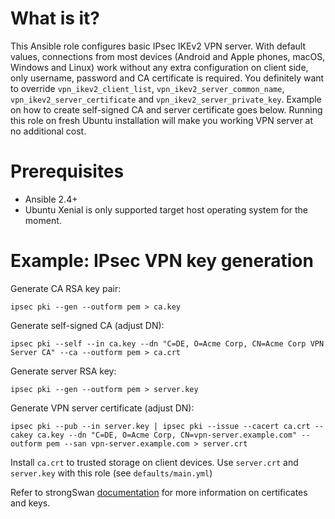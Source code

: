 # What is it?

This Ansible role configures basic IPsec IKEv2 VPN server. With default values, connections from most devices (Android and Apple phones, macOS, Windows and Linux) work without any extra configuration on client side, only username, password and CA certificate is required. You definitely want to override `vpn_ikev2_client_list`, `vpn_ikev2_server_common_name`, `vpn_ikev2_server_certificate` and `vpn_ikev2_server_private_key`. Example on how to create self-signed CA and server certificate goes below. Running this role on fresh Ubuntu installation will make you working VPN server at no additional cost.

# Prerequisites

* Ansible 2.4+
* Ubuntu Xenial is only supported target host operating system for the moment.

# Example: IPsec VPN key generation

Generate CA RSA key pair:

`ipsec pki --gen --outform pem > ca.key`

Generate self-signed CA (adjust DN):

`ipsec pki --self --in ca.key --dn "C=DE, O=Acme Corp, CN=Acme Corp VPN Server CA" --ca --outform pem > ca.crt`

Generate server RSA key:

`ipsec pki --gen --outform pem > server.key`

Generate VPN server certificate (adjust DN):

`ipsec pki --pub --in server.key | ipsec pki --issue --cacert ca.crt --cakey ca.key --dn "C=DE, O=Acme Corp, CN=vpn-server.example.com" --outform pem --san vpn-server.example.com > server.crt`

Install `ca.crt` to trusted storage on client devices. Use `server.crt` and `server.key` with this role (see `defaults/main.yml`)

Refer to strongSwan [documentation](https://wiki.strongswan.org/projects/strongswan/wiki/SimpleCA) for more information on certificates and keys.